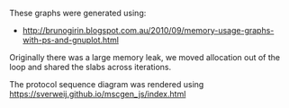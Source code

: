 These graphs were generated using:

* http://brunogirin.blogspot.com.au/2010/09/memory-usage-graphs-with-ps-and-gnuplot.html

Originally there was a large memory leak, we moved allocation out of the loop and shared the slabs across iterations.



The protocol sequence diagram was rendered using https://sverweij.github.io/mscgen_js/index.html

